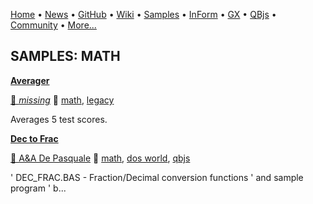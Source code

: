 [Home](https://qb64.com) • [News](../news.md) • [GitHub](https://github.com/QB64Official/qb64) • [Wiki](wiki.md) • [Samples](../samples.md) • [InForm](../inform.md) • [GX](../gx.md) • [QBjs](../qbjs.md) • [Community](../community.md) • [More...](../more.md)

## SAMPLES: MATH

**[Averager](averager/index.md)**

[🐝 *missing*](author-missing.md) 🔗 [math](math.md), [legacy](legacy.md)

Averages 5 test scores.

**[Dec to Frac](dec-to-frac/index.md)**

[🐝 A&A De Pasquale](a&a-de-pasquale.md) 🔗 [math](math.md), [dos world](dos-world.md), [qbjs](qbjs.md)

'  DEC_FRAC.BAS - Fraction/Decimal conversion functions '                and sample program  '  b...

